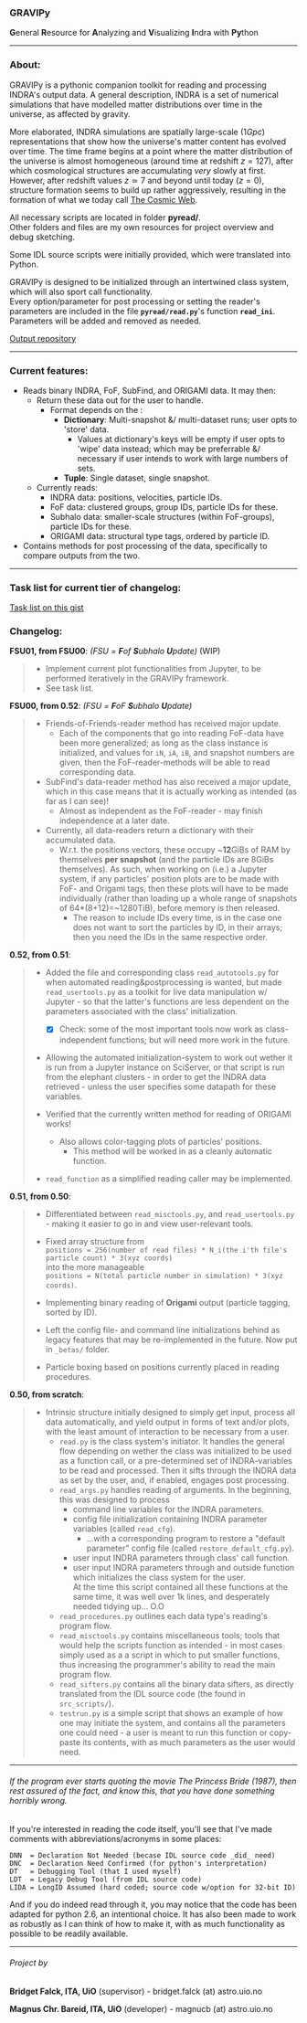 ### **GRAVIPy**    

**G**eneral **R**esource for **A**nalyzing and **V**isualizing **I**ndra with **Py**thon  

---
### About:  

GRAVIPy is a pythonic companion toolkit for reading and processing INDRA's output data. A general description, INDRA is a set of numerical simulations that have modelled matter distributions over time in the universe, as affected by gravity.  

More elaborated, INDRA simulations are spatially large-scale ($1Gpc$) representations that show how the universe's matter content has evolved over time. The time frame begins at a point where the matter distribution of the universe is almost homogeneous (around time at redshift $z=127$), after which cosmological structures are accumulating *very* slowly at first. However, after redshift values $z\simeq7$ and beyond until today ($z=0$), structure formation seems to build up rather aggressively, resulting in the formation of what we today call [The Cosmic Web](https://www.google.no/search?q=cosmic+web&source=lnms&tbm=isch&sa=X&ved=0ahUKEwjyyfLOt4baAhWIHJoKHRKDCv0Q_AUICigB&biw=1094&bih=944).  

All necessary scripts are located in folder **pyread/**.  
Other folders and files are my own resources for project overview and debug
sketching.  

Some IDL source scripts were initially provided, which were translated into Python.  

GRAVIPy is designed to be initialized through an intertwined class system, which will also sport call functionality.  
Every option/parameter for post processing or setting the reader's parameters are included in the file **`pyread/read.py`**'s function **`read_ini`**.  
Parameters will be added and removed as needed.

[Output repository](https://github.uio.no/magnucb/output_gravipy)  

---
### Current features:  
* Reads binary INDRA, FoF, SubFind, and ORIGAMI data. It may then:  
  * Return these data out for the user to handle.
    - Format depends on the :  
      + **Dictionary**: Multi-snapshot &/ multi-dataset runs; user opts to 'store' data.  
        * Values at dictionary's keys will be empty if user opts to 'wipe' data instead; which may be preferrable &/ necessary if user intends to work with large numbers of sets.
      + **Tuple**: Single dataset, single snapshot.
  * Currently reads:  
    - INDRA data: positions, velocities, particle IDs.  
    - FoF data: clustered groups, group IDs, particle IDs for these.  
    - Subhalo data: smaller-scale structures (within FoF-groups), particle IDs for these.  
    - ORIGAMI data: structural type tags, ordered by particle ID.  
* Contains methods for post processing of the data, specifically to compare outputs from the two.  

---
### Task list for current tier of changelog:  
[Task list on this gist](https://gist.github.uio.no/magnucb/44923531ed82979a0b465cdc5fb19cdd#file-current_goals-md)


### Changelog:

**FSU01, from FSU00**: *(FSU = **F**of **S**ubhalo **U**pdate)* (WIP)
> * Implement current plot functionalities from Jupyter, to be performed iteratively in the GRAVIPy framework.
> * See task list.


**FSU00, from 0.52**: *(FSU = **F**oF **S**ubhalo **U**pdate)*
> * Friends-of-Friends-reader method has received major update.
>   - Each of the components that go into reading FoF-data have been more generalized; as long as the class instance is initialized, and values for `iN`, `iA`, `iB`, and snapshot numbers are given, then the FoF-reader-methods will be able to read corresponding data.  
> * SubFind's data-reader method has also received a major update, which in this case means that it is actually working as intended (as far as I can see)!  
>   - Almost as independent as the FoF-reader - may finish independence at a later date.  
> * Currently, all data-readers return a dictionary with their accumulated data.
>   - W.r.t. the positions vectors, these occupy ~**12**GiBs of RAM by themselves **per snapshot** (and the particle IDs are 8GiBs themselves). As such, when working on (i.e.) a Jupyter system, if any particles' position plots are to be made with FoF- and Origami tags, then these plots will have to be made individually (rather than loading up a whole range of snapshots of 64*(8+12)=~1280TiB), before memory is then released.  
>     + The reason to include IDs every time, is in the case one does not want to sort the particles by ID, in their arrays; then you need the IDs in the same respective order.  


**0.52, from 0.51**:
> * Added the file and corresponding class `read_autotools.py` for when automated reading&postprocessing is wanted, but made `read_usertools.py` as a toolkit for live data manipulation w/ Jupyter - so that the latter's functions are less dependent on the parameters associated with the class' initialization.  
>   - [x] Check: some of the most important tools now work as class-independent functions; but will need more work in the future.  
> 
> * Allowing the automated initialization-system to work out wether it is run from a Jupyter instance on SciServer, or that script is run from the elephant clusters - in order to get the INDRA data retrieved - unless the user specifies some datapath for these variables.  
> 
> * Verified that the currently written method for reading of ORIGAMI works!  
>   - Also allows color-tagging plots of particles' positions.  
>     + This method will be worked in as a cleanly automatic function.  
> 
> * `read_function` as a simplified reading caller may be implemented.  


**0.51, from 0.50**:  
> * Differentiated between `read_misctools.py`, and `read_usertools.py` - making it easier to go in and view user-relevant tools.  
> * Fixed array structure from  
>   `positions = 256(number of read files) * N_i(the i'th file's particle count) * 3(xyz coords)`   
>   into the more manageable   
>   `positions = N(total particle number in simulation) * 3(xyz coords)`.  
> 
> * Implementing binary reading of **Origami** output (particle tagging, sorted by ID).  
> * Left the config file- and command line initializations behind as legacy features that may be re-implemented in the future. Now put in `_betas/` folder.  
> * Particle boxing based on positions currently placed in reading procedures.  


**0.50, from scratch**:
> * Intrinsic structure initially designed to simply get input, process all data automatically, and yield output in forms of text and/or plots, with the least amount of interaction to be necessary from a user.  
>   * `read.py` is the class system's initiator. It handles the general flow depending on wether the class was initialized to be used as a function call, or a pre-determined set of INDRA-variables to be read and processed. Then it sifts through the INDRA data as set by the user, and, if enabled, engages post processing.  
>   * `read_args.py` handles reading of arguments. In the beginning, this was designed to process  
>     * command line variables for the INDRA parameters.  
>     * config file initialization containing INDRA parameter variables (called `read_cfg`).  
>       * ...with a corresponding program to restore a "default parameter" config file (called `restore_default_cfg.py`).  
>     * user input INDRA parameters through class' call function.
>     * user input INDRA parameters through and outside function which initializes the class system for the user.  
>     At the time this script contained all these functions at the same time, it was well over 1k lines, and desperately needed tidying up... O.O  
>   * `read_procedures.py` outlines each data type's reading's program flow.  
>   * `read_misctools.py` contains miscellaneous tools; tools that would help the scripts function as intended - in most cases simply used as a a script in which to put smaller functions, thus increasing the programmer's ability to read the main program flow.  
>   * `read_sifters.py` contains all the binary data sifters, as directly translated from the IDL source code (the found in `src_scripts/`).  
>   * `testrun.py` is a simple script that shows an example of how one may initiate the system, and contains all the parameters one could need - a user is meant to run this function or copy-paste its contents, with as much parameters as the user would need.  

---
###### If the program ever starts quoting the movie The Princess Bride (1987), then rest assured of the fact, and know this, that you have done something horribly wrong.  

If you're interested in reading the code itself, you'll see that I've made
comments with abbreviations/acronyms in some places:  
```
DNN  = Declaration Not Needed (becase IDL source code _did_ need)
DNC  = Declaration Need Confirmed (for python's interpretation)
DT   = Debugging Tool (that I used myself)
LDT  = Legacy Debug Tool (from IDL source code)
LIDA = LongID Assumed (hard coded; source code w/option for 32-bit ID)
```

And if you do indeed read through it, you may notice that the code has been adapted for python 2.6, an intentional choice. It has also been made to work as robustly as I can think of how to make it, with as much functionality as possible to be readily available.  

------
###### Project by
**Bridget Falck, ITA, UiO**      (supervisor) - bridget.falck (at) astro.uio.no

**Magnus Chr. Bareid, ITA, UiO** (developer)  - magnucb (at) astro.uio.no

